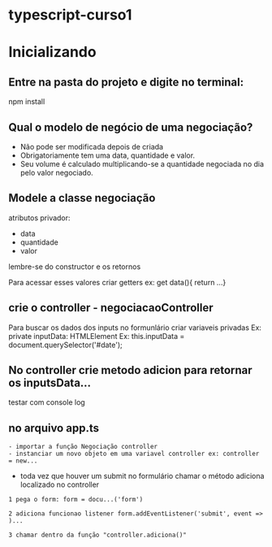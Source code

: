 # typescript-curso1
# Inicializando
## Entre na pasta do projeto e digite no terminal:
npm install 

## Qual o modelo de negócio de uma negociação?
* Não pode ser modificada depois de criada
* Obrigatoriamente tem uma data, quantidade e valor.
* Seu volume é calculado multiplicando-se a quantidade negociada no dia pelo valor negociado.

## Modele a classe negociação
  atributos privador:
   - data
   - quantidade
   - valor

 lembre-se do constructor e os retornos

 Para acessar esses valores criar getters
 ex: get data(){ return ...}

 ## crie o controller - negociacaoController
  Para buscar os dados dos inputs no formunlário criar variaveis privadas
   Ex: private inputData: HTMLElement
   Ex: this.inputData = document.querySelector('#date');

   ## No controller crie metodo adicion para retornar os inputsData...
   testar com console log

   ## no arquivo app.ts

    - importar a função Negociação controller 
    - instanciar um novo objeto em uma variavel controller ex: controller = new...

   * toda vez que houver um submit no formulário chamar o método adiciona localizado no controller

    1 pega o form: form = docu...('form')

    2 adiciona funcionao listener form.addEventListener('submit', event => )...
    
    3 chamar dentro da função "controller.adiciona()"